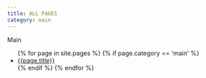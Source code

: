 ```yaml
---
title: ALL PAGES
category: main
---
```


Main

<ul>
{% for page in site.pages %}
{% if page.category == 'main' %}
    <li><a href="{{page.url}}">{{page.title}}</a></li>
{% endif %}
{% endfor %}
</ul>
